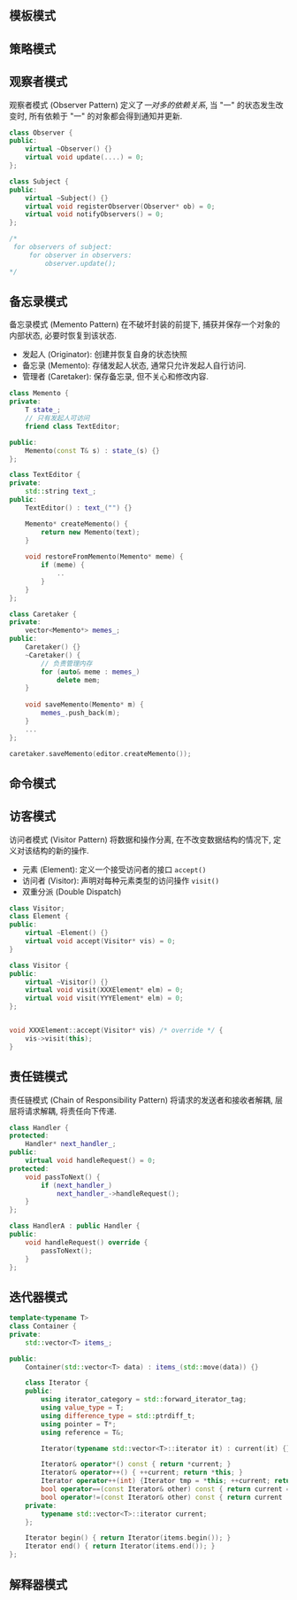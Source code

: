 ## 模板模式

## 策略模式

## 观察者模式

观察者模式 (Observer Pattern) 定义了*一对多的依赖关系*, 当 "一" 的状态发生改变时, 所有依赖于 "一" 的对象都会得到通知并更新.

```cpp
class Observer {
public:
	virtual ~Observer() {}
	virtual void update(....) = 0;
};

class Subject {
public:
	virtual ~Subject() {}
	virtual void registerObserver(Observer* ob) = 0;
	virtual void notifyObservers() = 0;
};

/*
 for observers of subject:
	 for observer in observers:
		 observer.update();
*/
```

## 备忘录模式

备忘录模式 (Memento Pattern) 在不破坏封装的前提下, 捕获并保存一个对象的内部状态, 必要时恢复到该状态.
- 发起人 (Originator): 创建并恢复自身的状态快照
- 备忘录 (Memento): 存储发起人状态, 通常只允许发起人自行访问.
- 管理者 (Caretaker): 保存备忘录, 但不关心和修改内容.

```cpp
class Memento {
private:
	T state_;
	// 只有发起人可访问
	friend class TextEditor;

public:
	Memento(const T& s) : state_(s) {}
};

class TextEditor {
private:
	std::string text_;
public:
	TextEditor() : text_("") {}

	Memento* createMemento() {
		return new Memento(text);
	}
	
	void restoreFromMemento(Memento* meme) {
		if (meme) {
			..
		}
	}
};

class Caretaker {
private:
	vector<Memento*> memes_;
public:
	Caretaker() {}
	~Caretaker() {
		// 负责管理内存
		for (auto& meme : memes_)
			delete mem;
	}
	
	void saveMemento(Memento* m) {
		memes_.push_back(m);
	}
	...
};

caretaker.saveMemento(editor.createMemento());
```


## 命令模式

## 访客模式

访问者模式 (Visitor Pattern) 将数据和操作分离, 在不改变数据结构的情况下, 定义对该结构的新的操作.
- 元素 (Element): 定义一个接受访问者的接口 `accept()`
- 访问者 (Visitor): 声明对每种元素类型的访问操作 `visit()`
- 双重分派 (Double Dispatch)

```cpp
class Visitor;
class Element {
public:
	virtual ~Element() {}
	virtual void accept(Visitor* vis) = 0;
}

class Visitor {
public:
	virtual ~Visitor() {}
	virtual void visit(XXXElement* elm) = 0;
	virtual void visit(YYYElement* elm) = 0;
};


void XXXElement::accept(Visitor* vis) /* override */ {
	vis->visit(this);
}
```

## 责任链模式

责任链模式 (Chain of Responsibility Pattern) 将请求的发送者和接收者解耦, 层层将请求解耦, 将责任向下传递.

```cpp
class Handler {
protected:
	Handler* next_handler_;
public:
	virtual void handleRequest() = 0;
protected:
	void passToNext() {
		if (next_handler_)
			next_handler_->handleRequest();
	}
};

class HandlerA : public Handler {
public:
	void handleRequest() override {
		passToNext();
	}
};
```

## 迭代器模式

```cpp
template<typename T>
class Container {
private:
	std::vector<T> items_;

public:
	Container(std::vector<T> data) : items_(std::move(data)) {}

	class Iterator {
	public:
		using iterator_category = std::forward_iterator_tag;
		using value_type = T;
		using difference_type = std::ptrdiff_t;
		using pointer = T*;
		using reference = T&;

		Iterator(typename std::vector<T>::iterator it) : current(it) {}

		Iterator& operator*() const { return *current; }
		Iterator& operator++() { ++current; return *this; }
		Iterator operator++(int) {Iterator tmp = *this; ++current; return tmp; }
		bool operator==(const Iterator& other) const { return current == other.current; }
		bool operator!=(const Iterator& other) const { return current != other.current; }
	private:
		typename std::vector<T>::iterator current;
	};

	Iterator begin() { return Iterator(items.begin()); }
	Iterator end() { return Iterator(items.end()); }
};
```

## 解释器模式
